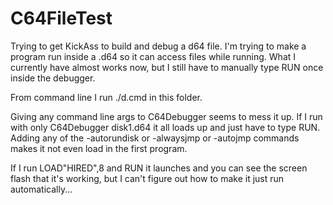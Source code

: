 # C64FileTest
Trying to get KickAss to build and debug a d64 file. I'm trying to make a program run inside a .d64
so it can access files while running.  What I currently have almost works now, but I still have to
manually type RUN once inside the debugger.

From command line I run  ./d.cmd in this folder.

Giving any command line args to C64Debugger seems to mess it up.  If I run with only
C64Debugger disk1.d64 it all loads up and just have to type RUN.  Adding any of the
-autorundisk or -alwaysjmp or -autojmp commands makes it not even load in the first program.


If I run LOAD"HIRED",8 and RUN it launches and you can see the screen flash that it's working, but I
can't figure out how to make it just run automatically...
